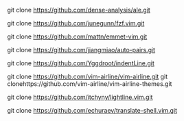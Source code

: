 
git clone https://github.com/dense-analysis/ale.git

git clone https://github.com/junegunn/fzf.vim.git

git clone https://github.com/mattn/emmet-vim.git

git clone https://github.com/jiangmiao/auto-pairs.git

git clone https://github.com/Yggdroot/indentLine.git

git clone https://github.com/vim-airline/vim-airline.git
git clonehttps://github.com/vim-airline/vim-airline-themes.git

git clone https://github.com/itchyny/lightline.vim.git

git clone https://github.com/echuraev/translate-shell.vim.git
